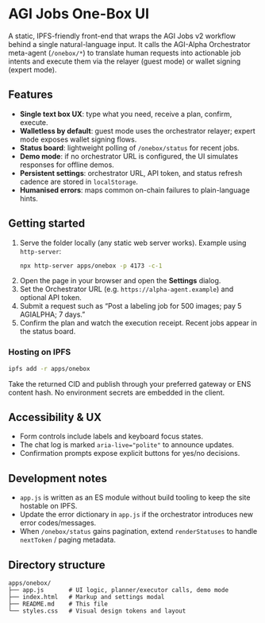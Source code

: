 # AGI Jobs One-Box UI

A static, IPFS-friendly front-end that wraps the AGI Jobs v2 workflow behind a single natural-language input. It calls the AGI-Alpha Orchestrator meta-agent (`/onebox/*`) to translate human requests into actionable job intents and execute them via the relayer (guest mode) or wallet signing (expert mode).

## Features

- **Single text box UX**: type what you need, receive a plan, confirm, execute.
- **Walletless by default**: guest mode uses the orchestrator relayer; expert mode exposes wallet signing flows.
- **Status board**: lightweight polling of `/onebox/status` for recent jobs.
- **Demo mode**: if no orchestrator URL is configured, the UI simulates responses for offline demos.
- **Persistent settings**: orchestrator URL, API token, and status refresh cadence are stored in `localStorage`.
- **Humanised errors**: maps common on-chain failures to plain-language hints.

## Getting started

1. Serve the folder locally (any static web server works). Example using `http-server`:
   ```sh
   npx http-server apps/onebox -p 4173 -c-1
   ```
2. Open the page in your browser and open the **Settings** dialog.
3. Set the Orchestrator URL (e.g. `https://alpha-agent.example`) and optional API token.
4. Submit a request such as “Post a labeling job for 500 images; pay 5 AGIALPHA; 7 days.”
5. Confirm the plan and watch the execution receipt. Recent jobs appear in the status board.

### Hosting on IPFS

```sh
ipfs add -r apps/onebox
```
Take the returned CID and publish through your preferred gateway or ENS content hash. No environment secrets are embedded in the client.

## Accessibility & UX

- Form controls include labels and keyboard focus states.
- The chat log is marked `aria-live="polite"` to announce updates.
- Confirmation prompts expose explicit buttons for yes/no decisions.

## Development notes

- `app.js` is written as an ES module without build tooling to keep the site hostable on IPFS.
- Update the error dictionary in `app.js` if the orchestrator introduces new error codes/messages.
- When `/onebox/status` gains pagination, extend `renderStatuses` to handle `nextToken` / paging metadata.

## Directory structure

```
apps/onebox/
├── app.js       # UI logic, planner/executor calls, demo mode
├── index.html   # Markup and settings modal
├── README.md    # This file
└── styles.css   # Visual design tokens and layout
```
